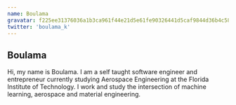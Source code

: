 ```yaml
---
name: Boulama
gravatar: f225ee31376036a1b3ca961f44e21d5e61fe90326441d5caf9844d36b4c58201
twitter: 'boulama_k'
---
```


## Boulama

Hi, my name is Boulama. I am a self taught software engineer and entrepreneur currently studying Aerospace Engineering at the Florida Institute of Technology. I work and study the intersection of machine learning, aerospace and material engineering.